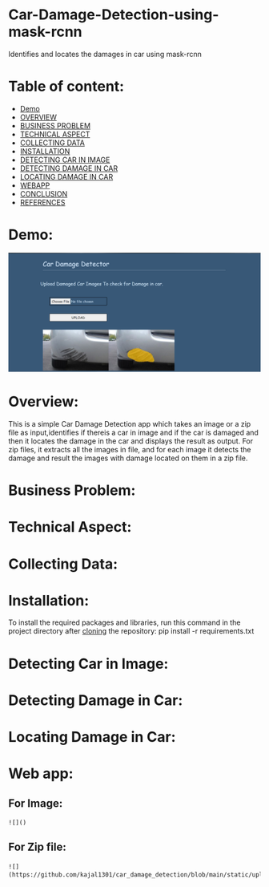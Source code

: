 # Car-Damage-Detection-using-mask-rcnn
Identifies and locates the damages in car using mask-rcnn
# Table of content:
- [Demo]()
- [OVERVIEW]() 
- [BUSINESS PROBLEM]()
- [TECHNICAL ASPECT]()
- [COLLECTING DATA]()
- [INSTALLATION]()
- [DETECTING CAR IN IMAGE]()
- [DETECTING DAMAGE IN CAR]()
- [LOCATING DAMAGE IN CAR]()
- [WEBAPP]()
- [CONCLUSION]()
- [REFERENCES]() 

# Demo:
![](https://github.com/kajal1301/car_damage_detection/blob/main/static/uploads/demo.png)
# Overview:
This is a simple Car Damage Detection app which takes an image or a zip file as input,identifies if thereis a car in image and if the car is damaged and then it locates the damage in the car and displays the result as output. For zip files, it extracts all the images in file, and for each image it detects the damage and result the images with damage located on them in a zip file.
# Business Problem:

# Technical Aspect:
# Collecting Data:
# Installation:
To install the required packages and libraries, run this command in the project directory after [cloning](https://github.com/matterport/Mask_RCNN.git) the repository:
  pip install -r requirements.txt
# Detecting Car in Image:
# Detecting Damage in Car:
# Locating Damage in Car:
# Web app:
  ## For Image:
    ![]()
  ## For Zip file:
    ![](https://github.com/kajal1301/car_damage_detection/blob/main/static/uploads/demo2.png)
   


